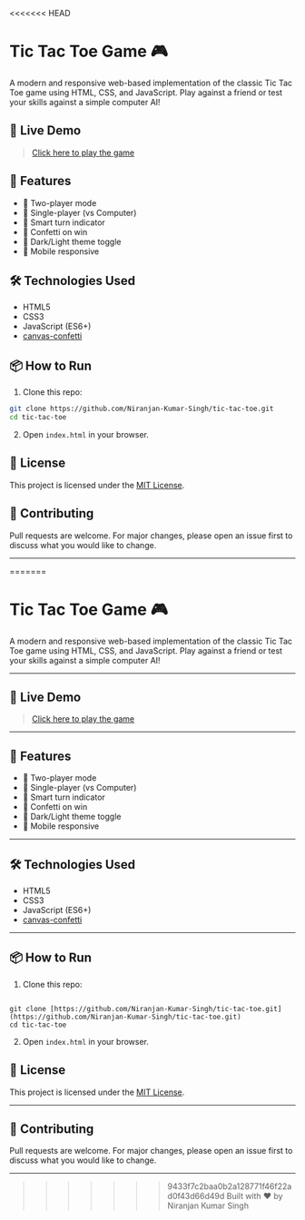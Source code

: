 <<<<<<< HEAD
# Tic Tac Toe Game 🎮

A modern and responsive web-based implementation of the classic Tic Tac Toe game using HTML, CSS, and JavaScript. Play against a friend or test your skills against a simple computer AI!

## 🚀 Live Demo

> [Click here to play the game](https://tic-tac-toe-niranjan.vercel.app/)

## 🚀 Features
- 🔁 Two-player mode
- 🤖 Single-player (vs Computer)
- 🧠 Smart turn indicator
- 🎉 Confetti on win
- 🌙 Dark/Light theme toggle
- 📱 Mobile responsive

## 🛠 Technologies Used
- HTML5
- CSS3
- JavaScript (ES6+)
- [canvas-confetti](https://github.com/catdad/canvas-confetti)

## 📦 How to Run
1. Clone this repo:

```bash
git clone https://github.com/Niranjan-Kumar-Singh/tic-tac-toe.git
cd tic-tac-toe
```
2. Open `index.html` in your browser.

## 📄 License
This project is licensed under the [MIT License](LICENSE).

## 🚀 Contributing

Pull requests are welcome. For major changes, please open an issue first to discuss what you would like to change.

---

=======
# Tic Tac Toe Game 🎮

A modern and responsive web-based implementation of the classic Tic Tac Toe game using HTML, CSS, and JavaScript. Play against a friend or test your skills against a simple computer AI!

---

## 🚀 Live Demo

> [Click here to play the game](https://tic-tac-toe-niranjan.vercel.app/)

---

## 🚀 Features
- 🔁 Two-player mode
- 🤖 Single-player (vs Computer)
- 🧠 Smart turn indicator
- 🎉 Confetti on win
- 🌙 Dark/Light theme toggle
- 📱 Mobile responsive

---

## 🛠 Technologies Used
- HTML5
- CSS3
- JavaScript (ES6+)
- [canvas-confetti](https://github.com/catdad/canvas-confetti)

---

## 📦 How to Run
1. Clone this repo:
```

git clone [https://github.com/Niranjan-Kumar-Singh/tic-tac-toe.git](https://github.com/Niranjan-Kumar-Singh/tic-tac-toe.git)
cd tic-tac-toe

```
2. Open `index.html` in your browser.

## 📄 License
This project is licensed under the [MIT License](LICENSE).

---

## 🚀 Contributing

Pull requests are welcome. For major changes, please open an issue first to discuss what you would like to change.

---

>>>>>>> 9433f7c2baa0b2a128771f46f22ad0f43d66d49d
> Built with ❤️ by Niranjan Kumar Singh